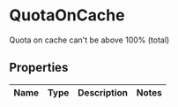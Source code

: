 

# QuotaOnCache

Quota on cache can't be above 100% (total)
## Properties

Name | Type | Description | Notes
------------ | ------------- | ------------- | -------------



